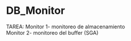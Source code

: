 # DB_Monitor
TAREA:
Monitor 1- monitoreo de almacenamiento
<br>
Monitor 2- monitoreo del buffer (SGA)
